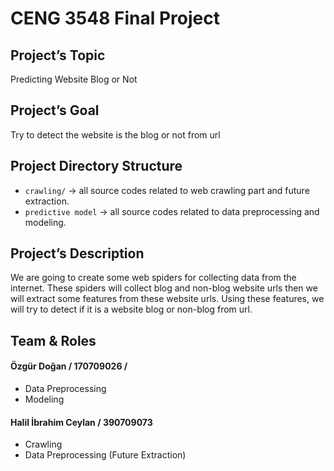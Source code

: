 # CENG 3548 Final Project

## Project’s Topic
Predicting Website Blog or Not

## Project’s Goal
Try to detect the website is the blog or not from url

## Project Directory Structure
- `crawling/` -> all source codes related to web crawling part and future extraction.
- `predictive model` -> all source codes related to data preprocessing and modeling.

## Project’s Description
We are going to create some web spiders for collecting data from the internet. These spiders will collect blog and non-blog website urls then we will extract some features from these website urls. Using these features, we will try to detect if it is a website blog or non-blog from url. 

## Team & Roles
#### Özgür Doğan / 170709026 / 
- Data Preprocessing
- Modeling
#### Halil İbrahim Ceylan / 390709073
- Crawling
- Data Preprocessing (Future Extraction)
